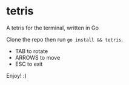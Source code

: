 # tetris
A tetris for the terminal, written in Go

Clone the repo then run `go install && tetris`.

* TAB to rotate
* ARROWS to move
* ESC to exit

Enjoy! :)
